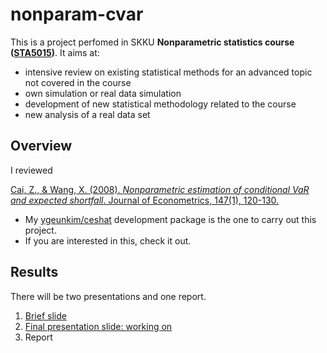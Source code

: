 
# nonparam-cvar

This is a project perfomed in SKKU **Nonparametric statistics course
([STA5015](https://sites.google.com/site/eunryungleestat/))**. It aims
at:

  - intensive review on existing statistical methods for an advanced
    topic not covered in the course
  - own simulation or real data simulation
  - development of new statistical methodology related to the course
  - new analysis of a real data set

## Overview

I reviewed

[Cai, Z., & Wang, X. (2008). *Nonparametric estimation of conditional
VaR and expected shortfall*. Journal of Econometrics, 147(1),
120-130.](https://www.sciencedirect.com/science/article/abs/pii/S0304407608001292)

  - My [ygeunkim/ceshat](https://github.com/ygeunkim/ceshat) development
    package is the one to carry out this project.
  - If you are interested in this, check it out.

## Results

There will be two presentations and one report.

1.  [Brief
    slide](https://github.com/ygeunkim/nonparam-cvar/blob/master/static/slides/younggeunslide1.pdf)
2.  [Final presentation slide: working
    on](https://github.com/ygeunkim/nonparam-cvar/blob/master/static/slides/younggeunslide2.pdf)
3.  Report
